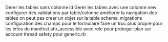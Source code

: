 Gerer les tables sans colonne id
Gerer les tables avec une colonne new
configurer des validations par table/colonne
améliorer la navigation des tables
on peut pas creer un objet sur la table schema_migrations
configuration des champs pour le formulaire
faire un truc plus propre pour les infos du manifest
attr_accessible avec role pour proteger plan sur account
thread safety pour generic.rb